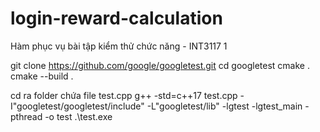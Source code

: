 # login-reward-calculation
Hàm phục vụ bài tập kiểm thử chức năng - INT3117 1

git clone https://github.com/google/googletest.git
cd googletest
cmake .
cmake --build .

cd ra folder chứa file test.cpp
g++ -std=c++17 test.cpp -I"googletest/googletest/include" -L"googletest/lib" -lgtest -lgtest_main -pthread -o test
.\test.exe